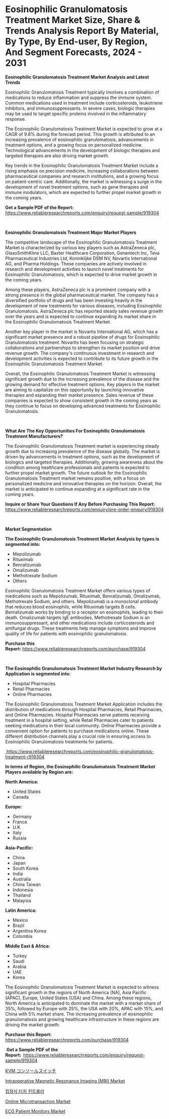 <p><h1>Eosinophilic Granulomatosis Treatment Market Size, Share & Trends Analysis Report By Material, By Type, By End-user, By Region, And Segment Forecasts, 2024 - 2031</h1></p><p><strong>Eosinophilic Granulomatosis Treatment Market Analysis and Latest Trends</strong></p>
<p><p>Eosinophilic Granulomatosis Treatment typically involves a combination of medications to reduce inflammation and suppress the immune system. Common medications used in treatment include corticosteroids, leukotriene inhibitors, and immunosuppressants. In severe cases, biologic therapies may be used to target specific proteins involved in the inflammatory response.</p><p>The Eosinophilic Granulomatosis Treatment Market is expected to grow at a CAGR of 9.8% during the forecast period. This growth is attributed to an increasing prevalence of eosinophilic granulomatosis, advancements in treatment options, and a growing focus on personalized medicine. Technological advancements in the development of biologic therapies and targeted therapies are also driving market growth.</p><p>Key trends in the Eosinophilic Granulomatosis Treatment Market include a rising emphasis on precision medicine, increasing collaborations between pharmaceutical companies and research institutions, and a growing focus on patient-centric care. Additionally, the market is witnessing a surge in the development of novel treatment options, such as gene therapies and immune modulators, which are expected to further propel market growth in the coming years.</p></p>
<p><strong>Get a Sample PDF of the Report:&nbsp;</strong> <a href="https://www.reliableresearchreports.com/enquiry/request-sample/919304">https://www.reliableresearchreports.com/enquiry/request-sample/919304</a></p>
<p>&nbsp;</p>
<p><strong>Eosinophilic Granulomatosis Treatment Major Market Players</strong></p>
<p><p>The competitive landscape of the Eosinophilic Granulomatosis Treatment Market is characterized by various key players such as AstraZeneca plc, GlaxoSmithKline LLC, Baxter Healthcare Corporation, Genentech Inc, Teva Pharmaceutical Industries Ltd, Koninklijke DSM NV, Novartis International AG, and Pharma Holdings. These companies are actively involved in research and development activities to launch novel treatments for Eosinophilic Granulomatosis, which is expected to drive market growth in the coming years.</p><p>Among these players, AstraZeneca plc is a prominent company with a strong presence in the global pharmaceutical market. The company has a diversified portfolio of drugs and has been investing heavily in the development of new treatments for various diseases, including Eosinophilic Granulomatosis. AstraZeneca plc has reported steady sales revenue growth over the years and is expected to continue expanding its market share in the Eosinophilic Granulomatosis Treatment Market.</p><p>Another key player in the market is Novartis International AG, which has a significant market presence and a robust pipeline of drugs for Eosinophilic Granulomatosis treatment. Novartis has been focusing on strategic collaborations and partnerships to strengthen its market position and drive revenue growth. The company's continuous investment in research and development activities is expected to contribute to its future growth in the Eosinophilic Granulomatosis Treatment Market.</p><p>Overall, the Eosinophilic Granulomatosis Treatment Market is witnessing significant growth due to the increasing prevalence of the disease and the growing demand for effective treatment options. Key players in the market are aiming to capitalize on this opportunity by launching innovative therapies and expanding their market presence. Sales revenue of these companies is expected to show consistent growth in the coming years as they continue to focus on developing advanced treatments for Eosinophilic Granulomatosis.</p></p>
<p>&nbsp;</p>
<p><strong>What Are The Key Opportunities For Eosinophilic Granulomatosis Treatment Manufacturers?</strong></p>
<p><p>The Eosinophilic Granulomatosis Treatment market is experiencing steady growth due to increasing prevalence of the disease globally. The market is driven by advancements in treatment options, such as the development of biologics and targeted therapies. Additionally, growing awareness about the condition among healthcare professionals and patients is expected to further propel market growth. The future outlook for the Eosinophilic Granulomatosis Treatment market remains positive, with a focus on personalized medicine and innovative therapies on the horizon. Overall, the market is anticipated to continue expanding at a significant rate in the coming years.</p></p>
<p><strong>Inquire or Share Your Questions If Any Before Purchasing This Report:</strong> <a href="https://www.reliableresearchreports.com/enquiry/pre-order-enquiry/919304">https://www.reliableresearchreports.com/enquiry/pre-order-enquiry/919304</a></p>
<p>&nbsp;</p>
<p><strong>Market Segmentation</strong></p>
<p><strong>The Eosinophilic Granulomatosis Treatment Market Analysis by types is segmented into:</strong></p>
<p><ul><li>Mepolizumab</li><li>Rituximab</li><li>Benralizumab</li><li>Omalizumab</li><li>Methotrexate Sodium</li><li>Others</li></ul></p>
<p><p>Eosinophilic Granulomatosis Treatment Market offers various types of medications such as Mepolizumab, Rituximab, Benralizumab, Omalizumab, Methotrexate Sodium, and others. Mepolizumab is a monoclonal antibody that reduces blood eosinophils, while Rituximab targets B cells. Benralizumab works by binding to a receptor on eosinophils, leading to their death. Omalizumab targets IgE antibodies, Methotrexate Sodium is an immunosuppressant, and other medications include corticosteroids and antifungal drugs. These treatments help manage symptoms and improve quality of life for patients with eosinophilic granulomatosis.</p></p>
<p><strong>Purchase this Report:&nbsp;</strong><a href="https://www.reliableresearchreports.com/purchase/919304">https://www.reliableresearchreports.com/purchase/919304</a></p>
<p>&nbsp;</p>
<p><strong>The Eosinophilic Granulomatosis Treatment Market Industry Research by Application is segmented into:</strong></p>
<p><ul><li>Hospital Pharmacies</li><li>Retail Pharmacies</li><li>Online Pharmacies</li></ul></p>
<p><p>The Eosinophilic Granulomatosis Treatment Market Application includes the distribution of medications through Hospital Pharmacies, Retail Pharmacies, and Online Pharmacies. Hospital Pharmacies serve patients receiving treatment in a hospital setting, while Retail Pharmacies cater to patients seeking medications in their local community. Online Pharmacies provide a convenient option for patients to purchase medications online. These different distribution channels play a crucial role in ensuring access to Eosinophilic Granulomatosis treatments for patients.</p></p>
<p><a href="https://www.reliableresearchreports.com/eosinophilic-granulomatosis-treatment-r919304">&nbsp;https://www.reliableresearchreports.com/eosinophilic-granulomatosis-treatment-r919304</a></p>
<p><strong>In terms of Region, the Eosinophilic Granulomatosis Treatment Market Players available by Region are:</strong></p>
<p>
    <p> <strong> North America: </strong>
        <ul>
            <li>United States</li>
            <li>Canada</li>
        </ul>
        </p> 
    <p> <strong> Europe: </strong>
        <ul>
            <li>Germany</li>
            <li>France</li>
            <li>U.K.</li>
            <li>Italy</li>
            <li>Russia</li>
        </ul>
        </p> 
    <p> <strong> Asia-Pacific: </strong>
        <ul>
            <li>China</li>
            <li>Japan</li>
            <li>South Korea</li>
            <li>India</li>
            <li>Australia</li>
            <li>China Taiwan</li>
            <li>Indonesia</li>
            <li>Thailand</li>
            <li>Malaysia</li>
        </ul>
        </p> 
    <p> <strong> Latin America: </strong>
        <ul>
            <li>Mexico</li>
            <li>Brazil</li>
            <li>Argentina Korea</li>
            <li>Colombia</li>
        </ul>
        </p> 
    <p> <strong> Middle East & Africa: </strong>
        <ul>
            <li>Turkey</li>
            <li>Saudi</li>
            <li>Arabia</li>
            <li>UAE</li>
            <li>Korea</li>
        </ul>
    </p>
    </p>
<p><p>The Eosinophilic Granulomatosis Treatment Market is expected to witness significant growth in the regions of North America (NA), Asia Pacific (APAC), Europe, United States (USA) and China. Among these regions, North America is anticipated to dominate the market with a market share of 35%, followed by Europe with 25%, the USA with 20%, APAC with 15%, and China with 5% market share. The increasing prevalence of eosinophilic granulomatosis and growing healthcare infrastructure in these regions are driving the market growth.</p></p>
<p><strong>Purchase this Report: </strong><a href="https://www.reliableresearchreports.com/purchase/919304">https://www.reliableresearchreports.com/purchase/919304</a></p>
<p>&nbsp;<strong>Get a Sample PDF of the Report:&nbsp;&nbsp;</strong><a href="https://www.reliableresearchreports.com/enquiry/request-sample/919304">https://www.reliableresearchreports.com/enquiry/request-sample/919304</a></p>
<p><strong></strong></p>
<p><p><a href="https://github.com/oqoeusbvpadwjs08/Market-Research-Report-List-2/blob/main/956480755911.md">KVM コンソールスイッチ</a></p><p><a href="https://www.linkedin.com/pulse/intraoperative-magnetic-resonance-imaging-mri-market-qdjoc">Intraoperative Magnetic Resonance Imaging (MRI) Market</a></p><p><a href="https://github.com/sougarounis/Market-Research-Report-List-3/blob/main/298299753911.md">접점식 터치 컨트롤러</a></p><p><a href="https://github.com/RichRobinson5/Market-Research-Report-List-5/blob/main/online-microtransaction-market.md">Online Microtransaction Market</a></p><p><a href="https://www.linkedin.com/pulse/ecg-patient-monitors-market-analysis-its-cagr-segmentation-hu8oc">ECG Patient Monitors Market</a></p></p>